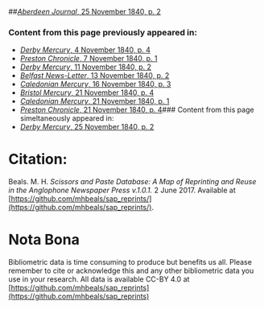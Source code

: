 ##[*Aberdeen Journal*, 25 November 1840, p. 2](https://mhbeals.github.io/sap_html/Aberdeen-Journal/Aberdeen-Journal-25-November-1840-p-2)

### Content from this page previously appeared in:
+ [*Derby Mercury*, 4 November 1840, p. 4](https://mhbeals.github.io/sap_html/Derby-Mercury/Derby-Mercury-4-November-1840-p-4)
+ [*Preston Chronicle*, 7 November 1840, p. 1](https://mhbeals.github.io/sap_html/Preston-Chronicle/Preston-Chronicle-7-November-1840-p-1)
+ [*Derby Mercury*, 11 November 1840, p. 2](https://mhbeals.github.io/sap_html/Derby-Mercury/Derby-Mercury-11-November-1840-p-2)
+ [*Belfast News-Letter*, 13 November 1840, p. 2](https://mhbeals.github.io/sap_html/Belfast-News-Letter/Belfast-News-Letter-13-November-1840-p-2)
+ [*Caledonian Mercury*, 16 November 1840, p. 3](https://mhbeals.github.io/sap_html/Caledonian-Mercury/Caledonian-Mercury-16-November-1840-p-3)
+ [*Bristol Mercury*, 21 November 1840, p. 4](https://mhbeals.github.io/sap_html/Bristol-Mercury/Bristol-Mercury-21-November-1840-p-4)
+ [*Caledonian Mercury*, 21 November 1840, p. 1](https://mhbeals.github.io/sap_html/Caledonian-Mercury/Caledonian-Mercury-21-November-1840-p-1)
+ [*Preston Chronicle*, 21 November 1840, p. 4](https://mhbeals.github.io/sap_html/Preston-Chronicle/Preston-Chronicle-21-November-1840-p-4)### Content from this page simeltaneously appeared in:
+ [*Derby Mercury*, 25 November 1840, p. 2](https://mhbeals.github.io/sap_html/Derby-Mercury/Derby-Mercury-25-November-1840-p-2)
                    
# Citation: 

Beals. M. H. *Scissors and Paste Database: A Map of Reprinting and Reuse in the Anglophone Newspaper Press v.1.0.1.* 2 June 2017. Available at [https://github.com/mhbeals/sap_reprints/](https://github.com/mhbeals/sap_reprints/). 
                    
# Nota Bona

Bibliometric data is time consuming to produce but benefits us all. Please remember to cite or acknowledge this and any other bibliometric data you use in your research. All data is available CC-BY 4.0 at [https://github.com/mhbeals/sap_reprints](https://github.com/mhbeals/sap_reprints)